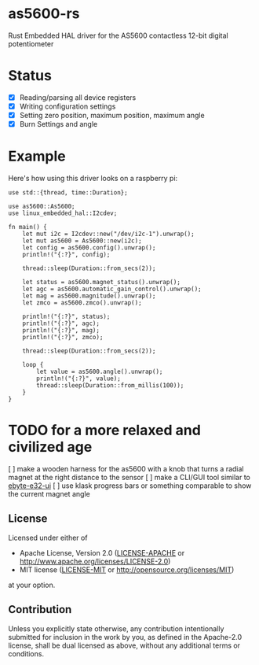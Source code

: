 # as5600-rs
Rust Embedded HAL driver for the AS5600 contactless 12-bit digital potentiometer

# Status

- [x] Reading/parsing all device registers
- [x] Writing configuration settings
- [x] Setting zero position, maximum position, maximum angle
- [x] Burn Settings and angle

# Example

Here's how using this driver looks on a raspberry pi:

```rust,no_run
use std::{thread, time::Duration};

use as5600::As5600;
use linux_embedded_hal::I2cdev;

fn main() {
    let mut i2c = I2cdev::new("/dev/i2c-1").unwrap();
    let mut as5600 = As5600::new(i2c);
    let config = as5600.config().unwrap();
    println!("{:?}", config);

    thread::sleep(Duration::from_secs(2));

    let status = as5600.magnet_status().unwrap();
    let agc = as5600.automatic_gain_control().unwrap();
    let mag = as5600.magnitude().unwrap();
    let zmco = as5600.zmco().unwrap();

    println!("{:?}", status);
    println!("{:?}", agc);
    println!("{:?}", mag);
    println!("{:?}", zmco);

    thread::sleep(Duration::from_secs(2));

    loop {
        let value = as5600.angle().unwrap();
        println!("{:?}", value);
        thread::sleep(Duration::from_millis(100));
    }
}
```

# TODO for a more relaxed and civilized age

 [ ] make a wooden harness for the as5600 with a knob that turns a radial magnet at the right distance to the sensor
 [ ] make a CLI/GUI tool similar to [ebyte-e32-ui](https://github.com/barafael/ebyte-e32-ui)
 [ ] use klask progress bars or something comparable to show the current magnet angle

## License

Licensed under either of

 * Apache License, Version 2.0
   ([LICENSE-APACHE](LICENSE-APACHE) or <http://www.apache.org/licenses/LICENSE-2.0>)
 * MIT license
   ([LICENSE-MIT](LICENSE-MIT) or <http://opensource.org/licenses/MIT>)

at your option.

## Contribution

Unless you explicitly state otherwise, any contribution intentionally submitted
for inclusion in the work by you, as defined in the Apache-2.0 license, shall be
dual licensed as above, without any additional terms or conditions.
